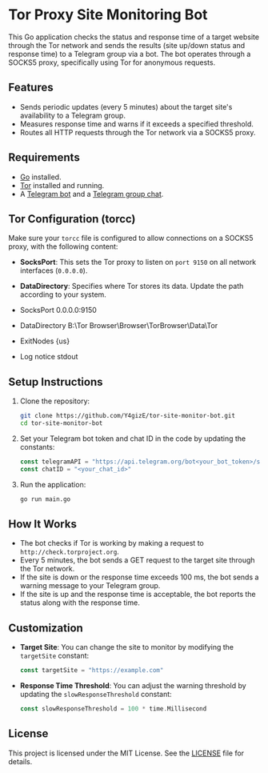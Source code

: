 # Tor Proxy Site Monitoring Bot

This Go application checks the status and response time of a target website through the Tor network and sends the results (site up/down status and response time) to a Telegram group via a bot. The bot operates through a SOCKS5 proxy, specifically using Tor for anonymous requests.

## Features

- Sends periodic updates (every 5 minutes) about the target site's availability to a Telegram group.
- Measures response time and warns if it exceeds a specified threshold.
- Routes all HTTP requests through the Tor network via a SOCKS5 proxy.

## Requirements

- [Go](https://golang.org/dl/) installed.
- [Tor](https://www.torproject.org/download/) installed and running.
- A [Telegram bot](https://core.telegram.org/bots#6-botfather) and a [Telegram group chat](https://telegram.org/faq_groups).

## Tor Configuration (torcc)

Make sure your `torcc` file is configured to allow connections on a SOCKS5 proxy, with the following content:

- **SocksPort**: This sets the Tor proxy to listen on `port 9150` on all network interfaces (`0.0.0.0`).
- **DataDirectory**: Specifies where Tor stores its data. Update the path according to your system.


- SocksPort 0.0.0.0:9150
- DataDirectory B:\Tor Browser\Browser\TorBrowser\Data\Tor
- ExitNodes {us}  
- Log notice stdout   

## Setup Instructions

1. Clone the repository:

    ```bash
    git clone https://github.com/Y4gizE/tor-site-monitor-bot.git
    cd tor-site-monitor-bot
    ```

2. Set your Telegram bot token and chat ID in the code by updating the constants:

    ```go
    const telegramAPI = "https://api.telegram.org/bot<your_bot_token>/sendMessage"
    const chatID = "<your_chat_id>"
    ```

3. Run the application:

    ```bash
    go run main.go
    ```

## How It Works

- The bot checks if Tor is working by making a request to `http://check.torproject.org`.
- Every 5 minutes, the bot sends a GET request to the target site through the Tor network.
- If the site is down or the response time exceeds 100 ms, the bot sends a warning message to your Telegram group.
- If the site is up and the response time is acceptable, the bot reports the status along with the response time.

## Customization

- **Target Site**: You can change the site to monitor by modifying the `targetSite` constant:

    ```go
    const targetSite = "https://example.com"
    ```

- **Response Time Threshold**: You can adjust the warning threshold by updating the `slowResponseThreshold` constant:

    ```go
    const slowResponseThreshold = 100 * time.Millisecond
    ```

## License

This project is licensed under the MIT License. See the [LICENSE](./LICENSE) file for details.
